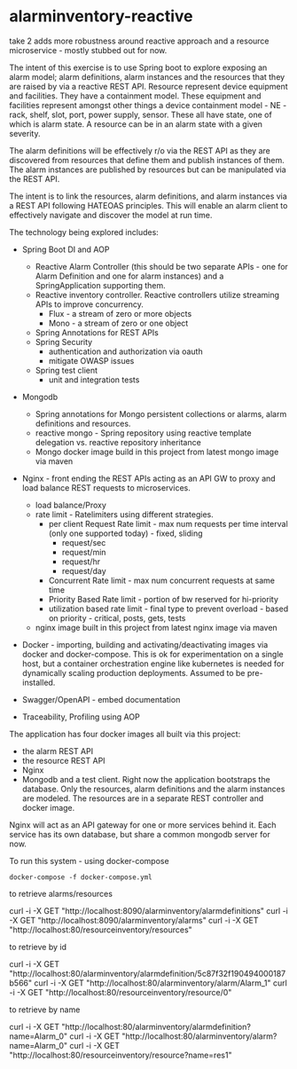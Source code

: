 # alarminventory-reactive

take 2 adds more robustness around reactive approach and a resource microservice - mostly stubbed out for
now. 

The intent of this exercise is to use Spring boot to explore exposing an alarm model; alarm definitions,
alarm instances and the resources that they are raised by via a reactive REST API. Resource represent
device equipment and facilities. They have a containment model. These equipment and facilities represent 
amongst other things a device containment model - NE - rack, shelf, slot, port, power supply, sensor. These 
all have state, one of which is alarm state. A resource can be in an alarm state with a given severity.

The alarm definitions will be effectively r/o via the REST API as they are discovered from resources
that define them and publish instances of them. The alarm instances are published by resources but can
be manipulated via the REST API.

The intent is to link the resources, alarm definitions, and alarm instances via a REST
API following HATEOAS principles. This will enable an alarm client to effectively navigate
and discover the model at run time.


The technology being explored includes:
- Spring Boot DI and AOP
  - Reactive Alarm Controller (this should be two separate APIs - one for Alarm Definition
  and one for alarm instances) and a SpringApplication supporting them.
  - Reactive inventory controller.  Reactive controllers utilize streaming APIs to improve concurrency.
    - Flux - a stream of zero or more objects
    - Mono - a stream of zero or one object
  - Spring Annotations for REST APIs
  - Spring Security
    - authentication and authorization via oauth
    - mitigate OWASP issues
  - Spring test client
    - unit and integration tests
- Mongodb
  - Spring annotations for Mongo persistent collections or alarms, alarm definitions and resources.
  - reactive mongo -  Spring repository using reactive template delegation vs. reactive repository inheritance
  - Mongo docker image build in this project from latest mongo image via maven
- Nginx  - front ending the REST APIs acting as an API GW to proxy and load balance REST requests to microservices.
  - load balance/Proxy
  - rate limit - Ratelimiters using different strategies.
       - per client Request Rate limit - max num requests per time interval (only one supported today) - fixed, sliding
          - request/sec
          - request/min
          - request/hr
          - request/day
       - Concurrent Rate limit - max num concurrent requests at same time
       - Priority Based Rate limit - portion of bw reserved for hi-priority
       - utilization based rate limit - final type to prevent overload - based on priority - critical, posts, gets, tests
   - nginx image built in this project from latest nginx image via maven 

- Docker - importing, building and activating/deactivating images via docker and docker-compose. This is ok
  for experimentation on a single host, but a container orchestration engine like kubernetes is needed for
  dynamically scaling  production deployments. Assumed to be pre-installed. 
- Swagger/OpenAPI - embed documentation
- Traceability, Profiling using AOP

The application has four docker images all built via this project:
- the alarm REST API
- the resource REST API
- Nginx
- Mongodb
and a test client. Right now the application bootstraps the database. Only the resources, alarm definitions
and the alarm instances are modeled. The resources are in a separate REST controller and docker image.

Nginx will act as an API gateway for one or more services behind it. Each service has its own
database, but share a common mongodb server for now.

To run this system - using docker-compose 

    docker-compose -f docker-compose.yml

to retrieve alarms/resources

   curl -i -X GET "http://localhost:8090/alarminventory/alarmdefinitions"
   curl -i -X GET "http://localhost:8090/alarminventory/alarms"
   curl -i -X GET "http://localhost:80/resourceinventory/resources"

to retrieve by id

   curl -i -X GET "http://localhost:80/alarminventory/alarmdefinition/5c87f32f190494000187b566"
   curl -i -X GET "http://localhost:80/alarminventory/alarm/Alarm_1"
   curl -i -X GET "http://localhost:80/resourceinventory/resource/0"

to retrieve by name

   curl -i -X GET "http://localhost:80/alarminventory/alarmdefinition?name=Alarm_0"
   curl -i -X GET "http://localhost:80/alarminventory/alarm?name=Alarm_0"
   curl -i -X GET "http://localhost:80/resourceinventory/resource?name=res1"

